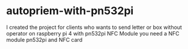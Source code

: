 # autopriem-with-pn532pi
I created the project for clients who wants to send letter or box without operator on raspberry pi 4 with pn532pi NFC Module
you need a NFC module pn532pi and NFC card
